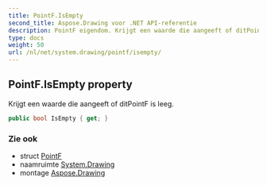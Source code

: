 ```yaml
---
title: PointF.IsEmpty
second_title: Aspose.Drawing voor .NET API-referentie
description: PointF eigendom. Krijgt een waarde die aangeeft of ditPointF is leeg.
type: docs
weight: 50
url: /nl/net/system.drawing/pointf/isempty/
---
```

## PointF.IsEmpty property

Krijgt een waarde die aangeeft of ditPointF is leeg.

```csharp
public bool IsEmpty { get; }
```

### Zie ook

* struct [PointF](../)
* naamruimte [System.Drawing](../../pointf/)
* montage [Aspose.Drawing](../../../)


